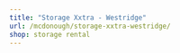 ```yaml
---
title: "Storage Xxtra - Westridge"
url: /mcdonough/storage-xxtra-westridge/
shop: storage rental
---
```

